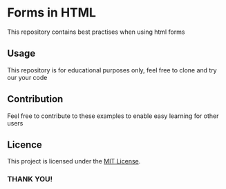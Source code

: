 # Forms in HTML
This repository contains best practises when using html forms

## Usage
This repository is for educational purposes only, feel free to clone and try our your code

## Contribution
Feel free to contribute to these examples to enable easy learning for other users

## Licence
This project is licensed under the [MIT License](LICENSE).

### THANK YOU!
